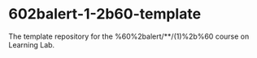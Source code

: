 # 602balert-1-2b60-template
The template repository for the %60%2balert/**/(1)%2b%60 course on Learning Lab.
